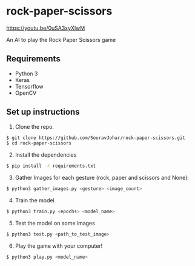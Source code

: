 # rock-paper-scissors
https://youtu.be/0uSA3xyXlwM 

An AI to play the Rock Paper Scissors game

## Requirements
- Python 3
- Keras
- Tensorflow
- OpenCV

## Set up instructions
1. Clone the repo.
```sh
$ git clone https://github.com/SouravJohar/rock-paper-scissors.git
$ cd rock-paper-scissors
```

2. Install the dependencies
```sh
$ pip install -r requirements.txt
```

3. Gather Images for each gesture (rock, paper and scissors and None):
```sh
$ python3 gather_images.py <gesture> <image_count>
```

4. Train the model
```sh
$ python3 train.py <epochs> <model_name>
```

5. Test the model on some images
```sh
$ python3 test.py <path_to_test_image>
```

6. Play the game with your computer!
```sh
$ python3 play.py <model_name>
```
